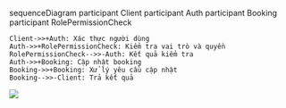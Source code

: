 sequenceDiagram
    participant Client
    participant Auth
    participant Booking
    participant RolePermissionCheck

    Client->>+Auth: Xác thực người dùng
    Auth->>+RolePermissionCheck: Kiểm tra vai trò và quyền
    RolePermissionCheck-->>-Auth: Kết quả kiểm tra
    Auth->>+Booking: Cập nhật booking
    Booking->>+Booking: Xử lý yêu cầu cập nhật
    Booking-->>-Client: Trả kết quả

[![](https://mermaid.ink/img/pako:eNptUU9LwzAU_yqPXF2_QA4DrbddRD0M6SWmsQ1tky5NBmXsIH4OQfEgCAP1Zot4KPg98k2Wru10dDnkJS-_P-_lrRCVIUMYFWxhmKDsnJNIkSwQ4FZOlOaU50Ro8FPOhB7nT42Ox9kzKRMuovHDpUzZBVMZLwouhR8zmgSig3UO3nR60mpimDfPFHRs6w8KIvp9t_Ujh7D5GmRbVIs-Iolhxm39kIFWBJaEu9h8wrJ5goUpbX3fOx5hek7R6_xntvrRjmCrF0j2cofefZ8YfFttchCxCxpu_3ffQw7Qc1tvIG2-oWzeDFBbve72vcIhsy2p-xwM12pXzl9paIIy1wLhoZviqiUGSMcsYwHC7hgSlQQoEGuHI0bLq1JQhLUybIJMHhI9TBzhO5IWLuvGdCPlcF9vAXnJ0TE?type=png)](https://mermaid.live/edit#pako:eNptUU9LwzAU_yqPXF2_QA4DrbddRD0M6SWmsQ1tky5NBmXsIH4OQfEgCAP1Zot4KPg98k2Wru10dDnkJS-_P-_lrRCVIUMYFWxhmKDsnJNIkSwQ4FZOlOaU50Ro8FPOhB7nT42Ox9kzKRMuovHDpUzZBVMZLwouhR8zmgSig3UO3nR60mpimDfPFHRs6w8KIvp9t_Ujh7D5GmRbVIs-Iolhxm39kIFWBJaEu9h8wrJ5goUpbX3fOx5hek7R6_xntvrRjmCrF0j2cofefZ8YfFttchCxCxpu_3ffQw7Qc1tvIG2-oWzeDFBbve72vcIhsy2p-xwM12pXzl9paIIy1wLhoZviqiUGSMcsYwHC7hgSlQQoEGuHI0bLq1JQhLUybIJMHhI9TBzhO5IWLuvGdCPlcF9vAXnJ0TE)